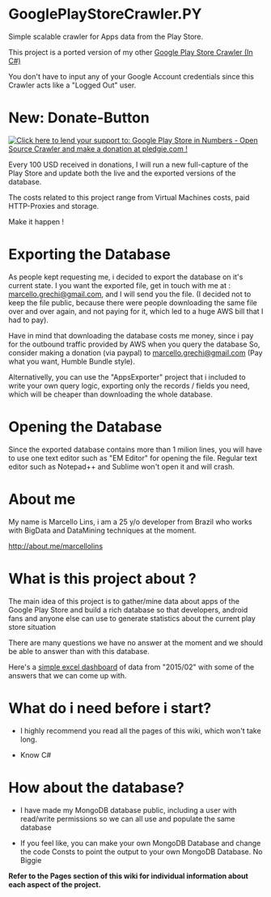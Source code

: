 GooglePlayStoreCrawler.PY
======================

Simple scalable crawler for Apps data from the Play Store.

This project is a ported version of my other <a href="https://github.com/MarcelloLins/GooglePlayAppsCrawler">Google Play Store Crawler (In C#)</a>

You don't have to input any of your Google Account credentials since this Crawler acts like a "Logged Out" user.

New: Donate-Button
======================

<a href='https://pledgie.com/campaigns/28270'><img alt='Click here to lend your support to: Google Play Store in Numbers - Open Source Crawler and make a donation at pledgie.com !' src='https://pledgie.com/campaigns/28270.png?skin_name=chrome' border='0' ></a>

Every 100 USD received in donations, I will run a new full-capture of the Play Store and update both the live and the exported versions of the database. 

The costs related to this project range from Virtual Machines costs, paid HTTP-Proxies and storage.

Make it happen !

# Exporting the Database

As people kept requesting me, i decided to export the database on it's current state.
I you want the exported file, get in touch with me at : marcello.grechi@gmail.com, and I will send you the file. (I decided not to keep the file public, because there were people downloading the same file 
over and over again, and not paying for it, which led to a huge AWS bill that I had to pay).

Have in mind that downloading the database costs me money, since i pay for the outbound traffic provided by AWS when you query the database
So, consider making a donation (via paypal) to marcello.grechi@gmail.com (Pay what you want, Humble Bundle style).

Alternativelly, you can use the "AppsExporter" project that i included to write your own query logic, exporting only the records / fields you need, which will be cheaper than downloading the whole database.

# Opening the Database

Since the exported database contains more than 1 milion lines, you will have to use one text editor such as "EM Editor" for opening the file. Regular text editor such as Notepad++ and Sublime won't open it and will crash.

# About me
My name is Marcello Lins, i am a 25 y/o developer from Brazil who works with BigData and DataMining techniques at the moment.

http://about.me/marcellolins

# What is this project about ? 

The main idea of this project is to gather/mine data about apps of the Google Play Store and build a rich database so that developers, android fans and anyone else can use to generate statistics about the current play store situation

There are many questions we have no answer at the moment and we should be able to answer than with this database.

Here's a <a href="https://s3.amazonaws.com/GooglePlayStore/Google%20Play%20Stats_2015_02.xlsx">simple excel dashboard</a> of data from "2015/02" with some of the answers that we can come up with. 

# What do i need before i start?

* I highly recommend you read all the pages of this wiki, which won't take long.

* Know C#

# How about the database?

* I have made my MongoDB database public, including a user with read/write permissions so we can all use and populate the same database

* If you feel like, you can make your own MongoDB Database and change the code Consts to point the output to your own MongoDB Database. No Biggie


**Refer to the Pages section of this wiki for individual information about each aspect of the project.**
